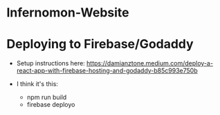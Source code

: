 # Infernomon-Website

# Deploying to Firebase/Godaddy

- Setup instructions here: https://damianztone.medium.com/deploy-a-react-app-with-firebase-hosting-and-godaddy-b85c993e750b

- I think it's this:
  - npm run build
  - firebase deployo
